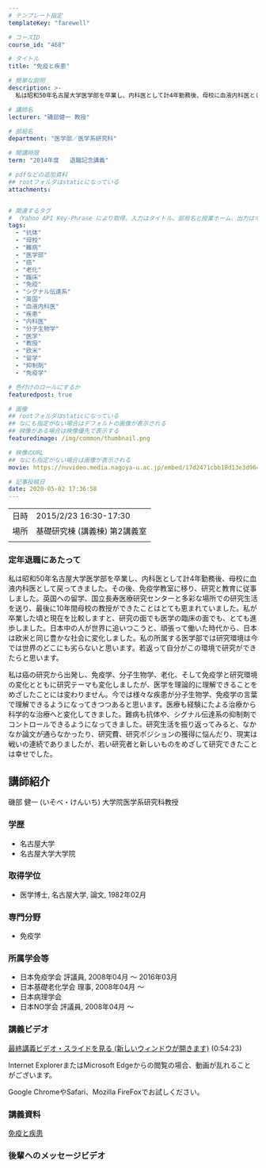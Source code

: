 ```yaml
---
# テンプレート指定
templateKey: "farewell"

# コースID
course_id: "468"

# タイトル
title: "免疫と疾患"

# 簡単な説明
description: >-
  私は昭和50年名古屋大学医学部を卒業し、内科医として計4年勤務後、母校に血液内科医として戻ってきました。その後、免疫学教室に移り、研究と教育に従事しました。英国への留学、国立長寿医療研究センターと多彩な場所での研究生活を送り、最後に10年間母校の教授ができたことはとても恵まれていました。私が卒業した頃と現在を比較しますと、研究の面でも医学の臨床の面でも、とても進歩しました。日本中の人が世界に追 ....

# 講師名
lecturer: "磯部健一 教授"

# 部局名
department: "医学部／医学系研究科"

# 開講時限
term: "2014年度	退職記念講義"

# pdfなどの追加資料
## rootフォルダはstaticになっている
attachments:


# 関連するタグ
# （Yahoo API Key-Phrase により取得。入力はタイトル、部局名と授業ホーム、出力はキーフレーズ（tags））
tags:
  - "抗体"
  - "母校"
  - "難病"
  - "医学部"
  - "癌"
  - "老化"
  - "臨床"
  - "免疫"
  - "シグナル伝達系"
  - "英国"
  - "血液内科医"
  - "疾患"
  - "内科医"
  - "分子生物学"
  - "医学"
  - "教授"
  - "欧米"
  - "留学"
  - "抑制剤"
  - "免疫学"

# 色付けのロールにするか
featuredpost: true

# 画像
## rootフォルダはstaticになっている
## なにも指定がない場合はデフォルトの画像が表示される
## 映像がある場合は映像優先で表示する
featuredimage: /img/common/thumbnail.png

# 映像のURL
## なにも指定がない場合は画像が表示される
movie: https://nuvideo.media.nagoya-u.ac.jp/embed/17d2471cbb18d13e3d964421f9f9929b0e85cce5

# 記事投稿日
date: 2020-05-02 17:36:58
---
```


|   |   |
|---|---|
| 日時 | 2015/2/23  16:30-17:30 |
| 場所 | 基礎研究棟 (講義棟) 第2講義室 |
|   |   |


### 定年退職にあたって

私は昭和50年名古屋大学医学部を卒業し、内科医として計4年勤務後、母校に血液内科医として戻ってきました。その後、免疫学教室に移り、研究と教育に従事しました。英国への留学、国立長寿医療研究センターと多彩な場所での研究生活を送り、最後に10年間母校の教授ができたことはとても恵まれていました。私が卒業した頃と現在を比較しますと、研究の面でも医学の臨床の面でも、とても進歩しました。日本中の人が世界に追いつこうと、頑張って働いた時代から、日本は欧米と同じ豊かな社会に変化しました。私の所属する医学部では研究環境は今では世界のどこにも劣らないと思います。若返って自分がこの環境で研究ができたらと思います。

私は癌の研究から出発し、免疫学、分子生物学、老化、そして免疫学と研究環境の変化とともに研究テーマも変化しましたが、医学を理論的に理解できることをめざしたことには変わりません。今では様々な疾患が分子生物学、免疫学の言葉で理解できるようになってきつつあると思います。医療も経験にたよる治療から科学的な治療へと変化してきました。難病も抗体や、シグナル伝達系の抑制剤でコントロールできるようになってきました。研究生活を振り返ってみると、なかなか論文が通らなかったり、研究費、研究ポジションの獲得に悩んだり、現実は戦いの連続でありましたが、若い研究者と新しいものをめざして研究できたことは幸せでした。


## 講師紹介

磯部 健一 (いそべ・けんいち) 大学院医学系研究科教授

### 学歴

* 名古屋大学
* 名古屋大学大学院

### 取得学位

* 医学博士, 名古屋大学, 論文, 1982年02月

### 専門分野

* 免疫学

### 所属学会等

* 日本免疫学会 評議員, 2008年04月 ～ 2016年03月
* 日本基礎老化学会 理事, 2008年04月 ～
* 日本病理学会
* 日本NO学会 評議員, 2008年04月 ～


### 講義ビデオ


[最終講義ビデオ・スライドを見る (新しいウィンドウが開きます)](https://nuvideo.media.nagoya-u.ac.jp/embed/17d2471cbb18d13e3d964421f9f9929b0e85cce5)
(0:54:23)



Internet ExplorerまたはMicrosoft Edgeからの閲覧の場合、動画が乱れることがございます。


Google ChromeやSafari、Mozilla FireFoxでお試しください。


### 講義資料

[免疫と疾患](https://ocw.nagoya-u.jp/files/468/final_lecture.pdf) 

### 後輩へのメッセージビデオ

<a target="blank" href="https://nuvideo.media.nagoya-u.ac.jp/embed/6cb93ac27df61d0c3843345c669a7f75516f9a94" width="640" height="360" frameborder="0" allowfullscreen></iframe>
-----